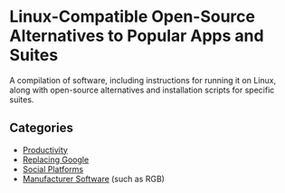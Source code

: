 # Linux-Compatible Open-Source Alternatives to Popular Apps and Suites

A compilation of software, including instructions for running it on Linux, along with open-source alternatives and installation scripts for specific suites.

## Categories

* [Productivity](/pages/Productivity.md)
* [Replacing Google](/pages/Replacing%20Google.md)
* [Social Platforms](/pages/Social%20Platforms.md)
* [Manufacturer Software](/pages/Device%20Specific.md) (such as RGB)
